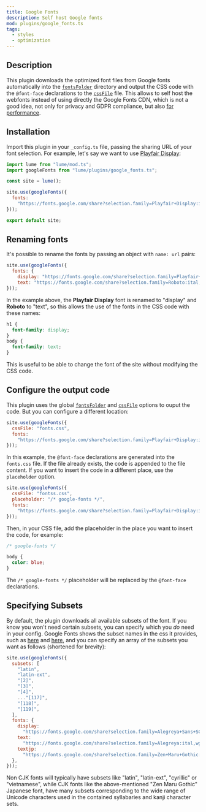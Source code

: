 ```yaml
---
title: Google Fonts
description: Self host Google fonts
mod: plugins/google_fonts.ts
tags:
  - styles
  - optimization
---
```


## Description

This plugin downloads the optimized font files from Google fonts automatically
into the [`fontsFolder`](../docs/configuration/config-file.md#fontsfolder)
directory and output the CSS code with the `@font-face` declarations to the
[`cssFile`](../docs/configuration/config-file.md#cssfile) file. This allows to
self host the webfonts instead of using directly the Google Fonts CDN, which is
not a good idea, not only for privacy and GDPR compliance, but also
[for performance](https://github.com/HTTPArchive/almanac.httparchive.org/pull/607).

## Installation

Import this plugin in your `_config.ts` file, passing the sharing URL of your
font selection. For example, let's say we want to use
[Playfair Display](https://fonts.google.com/share?selection.family=Playfair+Display:ital,wght@0,400..900;1,400..900):

```js
import lume from "lume/mod.ts";
import googleFonts from "lume/plugins/google_fonts.ts";

const site = lume();

site.use(googleFonts({
  fonts:
    "https://fonts.google.com/share?selection.family=Playfair+Display:ital,wght@0,400..900;1,400..900",
}));

export default site;
```

## Renaming fonts

It's possible to rename the fonts by passing an object with `name: url` pairs:

```js
site.use(googleFonts({
  fonts: {
    display: "https://fonts.google.com/share?selection.family=Playfair+Display:ital,wght@0,400..900;1,400..900",
    text: "https://fonts.google.com/share?selection.family=Roboto:ital,wght@0,100;0,300;0,400;0,500;0,700;0,900;1,100;1,300;1,400;1,500;1,700;1,900"
}));
```

In the example above, the **Playfair Display** font is renamed to "display" and
**Roboto** to "text", so this allows the use of the fonts in the CSS code with
these names:

```css
h1 {
  font-family: display;
}
body {
  font-family: text;
}
```

This is useful to be able to change the font of the site without modifying the
CSS code.

## Configure the output code

This plugin uses the global
[`fontsFolder`](../docs/configuration/config-file.md#fontsfolder) and
[`cssFile`](../docs/configuration/config-file.md#cssfile) options to ouput the
code. But you can configure a different location:

```js
site.use(googleFonts({
  cssFile: "fonts.css",
  fonts:
    "https://fonts.google.com/share?selection.family=Playfair+Display:ital,wght@0,400..900;1,400..900",
}));
```

In this example, the `@font-face` declarations are generated into the
`fonts.css` file. If the file already exists, the code is appended to the file
content. If you want to insert the code in a different place, use the
`placeholder` option.

```js
site.use(googleFonts({
  cssFile: "fontss.css",
  placeholder: "/* google-fonts */",
  fonts:
    "https://fonts.google.com/share?selection.family=Playfair+Display:ital,wght@0,400..900;1,400..900",
}));
```

Then, in your CSS file, add the placeholder in the place you want to insert the
code, for example:

```css
/* google-fonts */

body {
  color: blue;
}
```

The `/* google-fonts */` placeholder will be replaced by the `@font-face`
declarations.

## Specifying Subsets

By default, the plugin downloads all available subsets of the font. If you know
you won't need certain subsets, you can specify which you _do_ need in your
config. Google Fonts shows the subset names in the css it provides, such as
[here](https://fonts.googleapis.com/css2?family=Alegreya:ital,wght@0,400..900;1,400..900&display=swap)
and
[here](https://fonts.googleapis.com/css2?family=Zen+Maru+Gothic:wght@700&display=swap),
and you can specify an array of the subsets you want as follows (shortened for
brevity):

```js
site.use(googleFonts({
  subsets: [
    "latin",
    "latin-ext",
    "[2]",
    "[3]",
    "[4]",
    ..."[117]",
    "[118]",
    "[119]",
  ],
  fonts: {
    display:
      "https://fonts.google.com/share?selection.family=Alegreya+Sans+SC:wght@300",
    text:
      "https://fonts.google.com/share?selection.family=Alegreya:ital,wght@0,400..900;1,400..900",
    textjp:
      "https://fonts.google.com/share?selection.family=Zen+Maru+Gothic:wght@700&display=swap",
  },
}));
```

Non CJK fonts will typically have subsets like "latin", "latin-ext", "cyrillic"
or "vietnamese", while CJK fonts like the above-mentioned "Zen Maru Gothic"
Japanese font, have many subsets corresponding to the wide range of Unicode
characters used in the contained syllabaries and kanji character sets.
